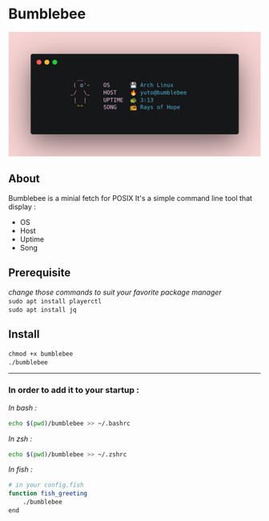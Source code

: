 # Bumblebee

<img src='./demo.png'>  


## About  

Bumblebee is a minial fetch for POSIX
It's a simple command line tool that display :   
- OS  
- Host  
- Uptime  
- Song   


## Prerequisite   

*change those commands to suit your favorite package manager*  
`sudo apt install playerctl`  
`sudo apt install jq`  

## Install  


`chmod +x bumblebee`  
`./bumblebee`  

-------------------   

### In order to add it to your startup :    

*In bash :*  
```sh
echo $(pwd)/bumblebee >> ~/.bashrc
```

*In zsh :*  
```sh
echo $(pwd)/bumblebee >> ~/.zshrc
```

*In fish :*  
```sh
# in your config.fish  
function fish_greeting
	./bumblebee
end 
```




